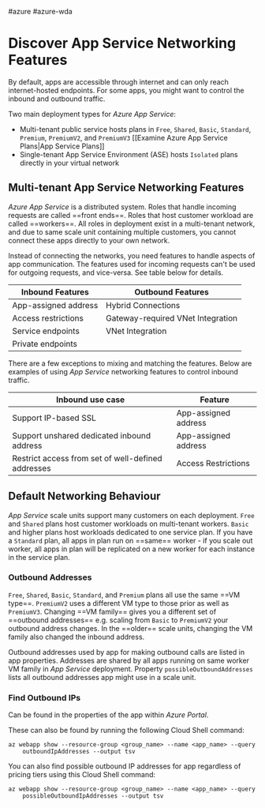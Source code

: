 #azure #azure-wda

# Discover App Service Networking Features
By default, apps are accessible through internet and can only reach internet-hosted endpoints.
For some apps, you might want to control the inbound and outbound traffic.

Two main deployment types for *Azure App Service*:
* Multi-tenant public service hosts plans in `Free`, `Shared`, `Basic`, `Standard`, `Premium`, `PremiumV2`, and `PremiumV3` [[Examine Azure App Service Plans|App Service Plans]]
* Single-tenant App Service Environment (ASE) hosts `Isolated` plans directly in your virtual network

## Multi-tenant App Service Networking Features
*Azure App Service* is a distributed system.
Roles that handle incoming requests are called ==front ends==.
Roles that host customer workload are called ==workers==.
All roles in deployment exist in a multi-tenant network, and due to same scale unit containing multiple customers, you cannot connect these apps directly to your own network.

Instead of connecting the networks, you need features to handle aspects of app communication.
The features used for incoming requests can't be used for outgoing requests, and vice-versa. See table below for details.

| Inbound Features     | Outbound Features                 |
| -------------------- | --------------------------------- |
| App-assigned address | Hybrid Connections                |
| Access restrictions  | Gateway-required VNet Integration |
| Service endpoints    | VNet Integration                  |
| Private endpoints    |                                   |

There are a few exceptions to mixing and matching the features.
Below are examples of using *App Service* networking features to control inbound traffic.

| Inbound use case                                   | Feature              |
| -------------------------------------------------- | -------------------- |
| Support IP-based SSL                               | App-assigned address |
| Support unshared dedicated inbound address         | App-assigned address |
| Restrict access from set of well-defined addresses | Access Restrictions  |

## Default Networking Behaviour
*App Service* scale units support many customers on each deployment.
`Free` and `Shared` plans host customer workloads on multi-tenant workers.
`Basic` and higher plans host workloads dedicated to one service plan.
If you have a `Standard` plan, all apps in plan run on ==same== worker - if you scale out worker, all apps in plan will be replicated on a new worker for each instance in the service plan.

### Outbound Addresses
`Free`, `Shared`, `Basic`, `Standard`, and `Premium` plans all use the same ==VM type==.
`PremiumV2` uses a different VM type to those prior as well as `PremiumV3`.
Changing ==VM family== gives you a different set of ==outbound addresses== e.g. scaling from `Basic` to `PremiumV2` your outbound address changes.
In the ==older== scale units, changing the VM family also changed the inbound address.

Outbound addresses used by app for making outbound calls are listed in app properties.
Addresses are shared by all apps running on same worker VM family in *App Service* deployment.
Property `possibleOutboundAddresses` lists all outbound addresses app might use in a scale unit.

### Find Outbound IPs
Can be found in the properties of the app within *Azure Portal*.

These can also be found by running the following Cloud Shell command:
```shell
az webapp show --resource-group <group_name> --name <app_name> --query 
    outboundIpAddresses --output tsv
```

You can also find possible outbound IP addresses for app regardless of pricing tiers using this Cloud Shell command:
```shell
az webapp show --resource-group <group_name> --name <app_name> --query 
    possibleOutboundIpAddresses --output tsv
```
